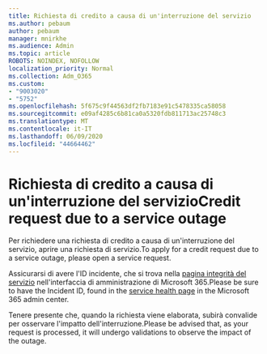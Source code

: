 ```yaml
---
title: Richiesta di credito a causa di un'interruzione del servizio
ms.author: pebaum
author: pebaum
manager: mnirkhe
ms.audience: Admin
ms.topic: article
ROBOTS: NOINDEX, NOFOLLOW
localization_priority: Normal
ms.collection: Adm_O365
ms.custom:
- "9003020"
- "5752"
ms.openlocfilehash: 5f675c9f44563df2fb7183e91c5478335ca58058
ms.sourcegitcommit: e09af4285c6b81ca0a5320fdb811713ac25748c3
ms.translationtype: MT
ms.contentlocale: it-IT
ms.lasthandoff: 06/09/2020
ms.locfileid: "44664462"
---
```

# <a name="credit-request-due-to-a-service-outage"></a><span data-ttu-id="6d8e1-102">Richiesta di credito a causa di un'interruzione del servizio</span><span class="sxs-lookup"><span data-stu-id="6d8e1-102">Credit request due to a service outage</span></span>

<span data-ttu-id="6d8e1-103">Per richiedere una richiesta di credito a causa di un'interruzione del servizio, aprire una richiesta di servizio.</span><span class="sxs-lookup"><span data-stu-id="6d8e1-103">To apply for a credit request due to a service outage, please open a service request.</span></span>

<span data-ttu-id="6d8e1-104">Assicurarsi di avere l'ID incidente, che si trova nella [pagina integrità del servizio](https://docs.microsoft.com/office365/enterprise/view-service-health) nell'interfaccia di amministrazione di Microsoft 365.</span><span class="sxs-lookup"><span data-stu-id="6d8e1-104">Please be sure to have the Incident ID, found in the [service health page](https://docs.microsoft.com/office365/enterprise/view-service-health) in the Microsoft 365 admin center.</span></span>

<span data-ttu-id="6d8e1-105">Tenere presente che, quando la richiesta viene elaborata, subirà convalide per osservare l'impatto dell'interruzione.</span><span class="sxs-lookup"><span data-stu-id="6d8e1-105">Please be advised that, as your request is processed, it will undergo validations to observe the impact of the outage.</span></span>

